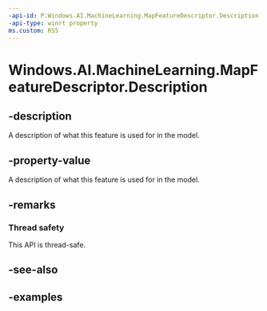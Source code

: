 ```yaml
---
-api-id: P:Windows.AI.MachineLearning.MapFeatureDescriptor.Description
-api-type: winrt property
ms.custom: RS5
---
```


<!-- Property syntax.
public string Description { get; }
-->

# Windows.AI.MachineLearning.MapFeatureDescriptor.Description

## -description
A description of what this feature is used for in the model.

## -property-value
A description of what this feature is used for in the model.

## -remarks

### Thread safety
This API is thread-safe.

## -see-also

## -examples
